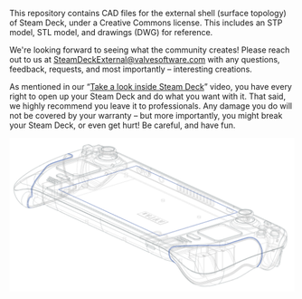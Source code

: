 This repository contains CAD files for the external shell (surface topology) of Steam Deck, under a Creative Commons license. This includes an STP model, STL model, and drawings (DWG) for reference.

We're looking forward to seeing what the community creates! Please reach out to us at SteamDeckExternal@valvesoftware.com with any questions, feedback, requests, and most importantly – interesting creations.

As mentioned in our “[Take a look inside Steam Deck](https://www.youtube.com/watch?v=Dxnr2FAADAs)” video, you have every right to open up your Steam Deck and do what you want with it. That said, we highly recommend you leave it to professionals. Any damage you do will not be covered by your warranty –  but more importantly, you might break your Steam Deck, or even get hurt! Be careful, and have fun.

![Wireframe Steam Deck Image](assets/deck_wireframe_render.png)